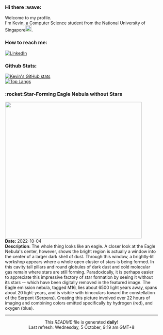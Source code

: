 <h3>Hi there :wave:</h3>

Welcome to my profile.   
I'm Kevin, a Computer Science student from the National University of Singapore<img src="https://img.icons8.com/color/96/000000/singapore-circular.png" width="20px"/>.</p>

<h3>How to reach me: </h3>
<a href="https://www.linkedin.com/in/kevin-foong/"><img alt="LinkedIn" src="https://img.shields.io/badge/linkedin-%230077B5.svg?&style=for-the-badge&logo=linkedin&logoColor=white" /></a> 

<h3>Github Stats: </h3> 

[![Kevin's GitHub stats](https://github-readme-stats.vercel.app/api?username=kevin9foong&theme=tokyonight)](https://github.com/anuraghazra/github-readme-stats) <br/>
[![Top Langs](https://github-readme-stats.vercel.app/api/top-langs/?username=kevin9foong&layout=compact&theme=tokyonight)](https://github.com/anuraghazra/github-readme-stats)

<h3>:rocket:Star-Forming Eagle Nebula without Stars</h3> 
<img width="450" src="https:&#x2F;&#x2F;apod.nasa.gov&#x2F;apod&#x2F;image&#x2F;2210&#x2F;M16Eagle_Akar_3365_starless.jpg" /><br/>
<b>Date:</b> 2022-10-04<br/>
<b>Description:</b> The whole thing looks like an eagle.  A closer look at the Eagle Nebula&#39;s center, however, shows the bright region is actually a window into the center of a larger dark shell of dust.  Through this window, a brightly-lit workshop appears where a whole open cluster of stars is being formed.  In this cavity tall pillars and round globules of dark dust and cold molecular gas remain where stars are still forming.  Paradoxically, it is perhaps easier to appreciate this impressive factory of star formation by seeing it without its stars -- which have been digitally removed in the featured image. The Eagle emission nebula, tagged M16, lies about 6500 light years away, spans about 20 light-years, and is visible with binoculars toward the constellation of the Serpent (Serpens).  Creating this picture involved over 22 hours of imaging and combining colors emitted specifically by hydrogen (red), and oxygen (blue).<br/>

------------
<p align="center">This <i>README</i> file is generated <b>daily</b>!</br>
Last refresh: Wednesday, 5 October, 9:19 am GMT+8<br />